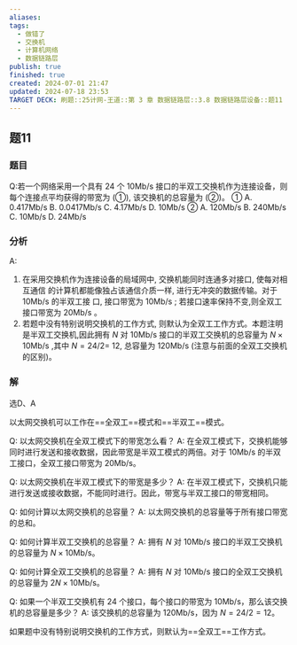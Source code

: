 ```yaml
---
aliases: 
tags:
  - 做错了
  - 交换机
  - 计算机网络
  - 数据链路层
publish: true
finished: true
created: 2024-07-01 21:47
updated: 2024-07-18 23:53
TARGET DECK: 刷题::25计网-王道::第 3 章 数据链路层::3.8 数据链路层设备::题11
---
```


## 题11
### 题目
Q:若一个网络采用一个具有 24 个 ${10}\mathrm{{Mb}}/\mathrm{s}$ 接口的半双工交换机作为连接设备，则每个连接点平均获得的带宽为 (①), 该交换机的总容量为 (②)。
① A. ${0.417}\mathrm{{Mb}}/\mathrm{s}$ B. ${0.0417}\mathrm{{Mb}}/\mathrm{s}$ C. ${4.17}\mathrm{{Mb}}/\mathrm{s}$ D. ${10}\mathrm{{Mb}}/\mathrm{s}$
② A. ${120}\mathrm{{Mb}}/\mathrm{s}$ B. ${240}\mathrm{{Mb}}/\mathrm{s}$ C. ${10}\mathrm{{Mb}}/\mathrm{s}$ D. ${24}\mathrm{{Mb}}/\mathrm{s}$
### 分析
A:
1) 在采用交换机作为连接设备的局域网中, 交换机能同时连通多对接口, 使每对相互通信 的计算机都能像独占该通信介质一样, 进行无冲突的数据传输。对于 ${10}\mathrm{{Mb}}/\mathrm{s}$ 的半双工接 口, 接口带宽为 ${10}\mathrm{{Mb}}/\mathrm{s}$ ; 若接口速率保持不变,则全双工接口带宽为 ${20}\mathrm{{Mb}}/\mathrm{s}$ 。
2) 若题中没有特别说明交换机的工作方式, 则默认为全双工工作方式。本题注明是半双工交换机,因此拥有 $N$ 对 ${10}\mathrm{{Mb}}/\mathrm{s}$ 接口的半双工交换机的总容量为 $N \times  {10}\mathrm{{Mb}}/\mathrm{s}$ ,其中 $N = {24}/2 =$  12, 总容量为 ${120}\mathrm{{Mb}}/\mathrm{s}$ (注意与前面的全双工交换机的区别)。
### 解
选D、A


以太网交换机可以工作在==全双工==模式和==半双工==模式。


Q: 以太网交换机在全双工模式下的带宽怎么看？
A: 在全双工模式下，交换机能够同时进行发送和接收数据，因此带宽是半双工模式的两倍。对于 ${10}\mathrm{{Mb}}/\mathrm{s}$ 的半双工接口，全双工接口带宽为 ${20}\mathrm{{Mb}}/\mathrm{s}$。


Q: 以太网交换机在半双工模式下的带宽是多少？
A: 在半双工模式下，交换机只能进行发送或接收数据，不能同时进行。因此，带宽与半双工接口的带宽相同。



Q: 如何计算以太网交换机的总容量？
A: 以太网交换机的总容量等于所有接口带宽的总和。


Q: 如何计算半双工交换机的总容量？
A: 拥有 $N$ 对 ${10}\mathrm{{Mb}}/\mathrm{s}$ 接口的半双工交换机的总容量为 $N \times  {10}\mathrm{{Mb}}/\mathrm{s}$。


Q: 如何计算全双工交换机的总容量？
A: 拥有 $N$ 对 ${10}\mathrm{{Mb}}/\mathrm{s}$ 接口的全双工交换机的总容量为 $2N \times  {10}\mathrm{{Mb}}/\mathrm{s}$。



Q: 如果一个半双工交换机有 24 个接口，每个接口的带宽为 ${10}\mathrm{{Mb}}/\mathrm{s}$，那么该交换机的总容量是多少？
A: 该交换机的总容量为 ${120}\mathrm{{Mb}}/\mathrm{s}$，因为 $N = {24}/2 = 12$。



如果题中没有特别说明交换机的工作方式，则默认为==全双工==工作方式。

